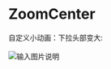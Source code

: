 # ZoomCenter
自定义小动画：下拉头部变大:<br>
<br>![输入图片说明](https://gitee.com/uploads/images/2017/1027/104203_94eb35a2_1287600.gif "20171027_103407.gif")
